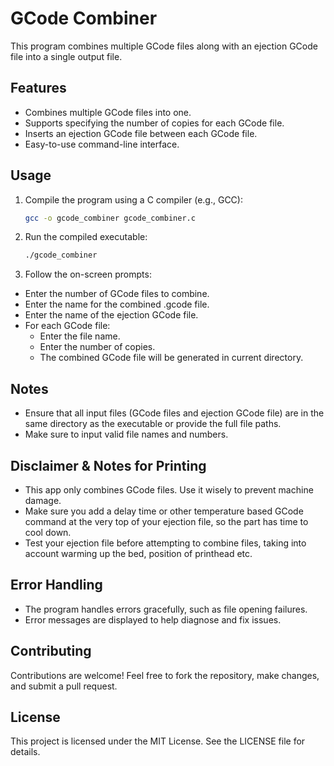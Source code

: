 # GCode Combiner

This program combines multiple GCode files along with an ejection GCode file into a single output file.

## Features

- Combines multiple GCode files into one.
- Supports specifying the number of copies for each GCode file.
- Inserts an ejection GCode file between each GCode file.
- Easy-to-use command-line interface.

## Usage

1. Compile the program using a C compiler (e.g., GCC):

   ```bash
   gcc -o gcode_combiner gcode_combiner.c

2. Run the compiled executable:
   ```bash
   ./gcode_combiner

3. Follow the on-screen prompts:
- Enter the number of GCode files to combine.
- Enter the name for the combined .gcode file.
- Enter the name of the ejection GCode file.
- For each GCode file:
  - Enter the file name.
  - Enter the number of copies.
  - The combined GCode file will be generated in current directory.

## Notes
- Ensure that all input files (GCode files and ejection GCode file) are in the same directory as the executable or provide the full file paths.
- Make sure to input valid file names and numbers.

## Disclaimer & Notes for Printing
- This app only combines GCode files. Use it wisely to prevent machine damage.
- Make sure you add a delay time or other temperature based GCode command at the very top of your ejection file, so the part has time to cool down.
- Test your ejection file before attempting to combine files, taking into account warming up the bed, position of printhead etc.

## Error Handling
- The program handles errors gracefully, such as file opening failures.
- Error messages are displayed to help diagnose and fix issues.

## Contributing
Contributions are welcome! Feel free to fork the repository, make changes, and submit a pull request.

## License
This project is licensed under the MIT License. See the LICENSE file for details.
